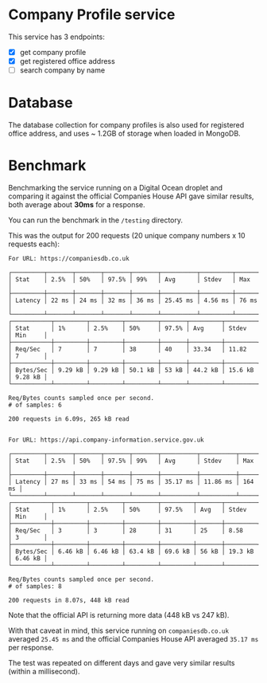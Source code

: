 # Company Profile service
This service has 3 endpoints: 
 - [x] get company profile
 - [x] get registered office address
 - [ ] search company by name

# Database
The database collection for company profiles is also used for registered office address, and uses ~ 1.2GB of storage when loaded in MongoDB.


# Benchmark
Benchmarking the service running on a Digital Ocean droplet and comparing it against the official Companies House API gave similar results, 
both average about **30ms** for a response.

You can run the benchmark in the `/testing` directory.

This was the output for 200 requests (20 unique company numbers x 10 requests each): 
```
For URL: https://companiesdb.co.uk

┌─────────┬───────┬───────┬───────┬───────┬──────────┬─────────┬───────┐
│ Stat    │ 2.5%  │ 50%   │ 97.5% │ 99%   │ Avg      │ Stdev   │ Max   │
├─────────┼───────┼───────┼───────┼───────┼──────────┼─────────┼───────┤
│ Latency │ 22 ms │ 24 ms │ 32 ms │ 36 ms │ 25.45 ms │ 4.56 ms │ 76 ms │
└─────────┴───────┴───────┴───────┴───────┴──────────┴─────────┴───────┘
┌───────────┬─────────┬─────────┬─────────┬───────┬─────────┬─────────┬─────────┐
│ Stat      │ 1%      │ 2.5%    │ 50%     │ 97.5% │ Avg     │ Stdev   │ Min     │
├───────────┼─────────┼─────────┼─────────┼───────┼─────────┼─────────┼─────────┤
│ Req/Sec   │ 7       │ 7       │ 38      │ 40    │ 33.34   │ 11.82   │ 7       │
├───────────┼─────────┼─────────┼─────────┼───────┼─────────┼─────────┼─────────┤
│ Bytes/Sec │ 9.29 kB │ 9.29 kB │ 50.1 kB │ 53 kB │ 44.2 kB │ 15.6 kB │ 9.28 kB │
└───────────┴─────────┴─────────┴─────────┴───────┴─────────┴─────────┴─────────┘

Req/Bytes counts sampled once per second.
# of samples: 6                                                                  
                                                                                 
200 requests in 6.09s, 265 kB read                                               


For URL: https://api.company-information.service.gov.uk

┌─────────┬───────┬───────┬───────┬───────┬──────────┬──────────┬────────┐
│ Stat    │ 2.5%  │ 50%   │ 97.5% │ 99%   │ Avg      │ Stdev    │ Max    │
├─────────┼───────┼───────┼───────┼───────┼──────────┼──────────┼────────┤
│ Latency │ 27 ms │ 33 ms │ 54 ms │ 75 ms │ 35.17 ms │ 11.86 ms │ 164 ms │
└─────────┴───────┴───────┴───────┴───────┴──────────┴──────────┴────────┘
┌───────────┬─────────┬─────────┬─────────┬─────────┬───────┬─────────┬─────────┐
│ Stat      │ 1%      │ 2.5%    │ 50%     │ 97.5%   │ Avg   │ Stdev   │ Min     │
├───────────┼─────────┼─────────┼─────────┼─────────┼───────┼─────────┼─────────┤
│ Req/Sec   │ 3       │ 3       │ 28      │ 31      │ 25    │ 8.58    │ 3       │
├───────────┼─────────┼─────────┼─────────┼─────────┼───────┼─────────┼─────────┤
│ Bytes/Sec │ 6.46 kB │ 6.46 kB │ 63.4 kB │ 69.6 kB │ 56 kB │ 19.3 kB │ 6.46 kB │
└───────────┴─────────┴─────────┴─────────┴─────────┴───────┴─────────┴─────────┘

Req/Bytes counts sampled once per second.
# of samples: 8

200 requests in 8.07s, 448 kB read

```

Note that the official API is returning more data (448 kB vs 247 kB).

With that caveat in mind, this service running on `companiesdb.co.uk` averaged `25.45 ms` and the official Companies House API averaged `35.17 ms` per response.

The test was repeated on different days and gave very similar results (within a millisecond).
